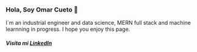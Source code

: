 ### Hola, Soy Omar Cueto 👋

I`m an industrial engineer and data science, MERN full stack and machine learnning in progress. I hope you enjoy this page.

<h5> Visita mi <a href="https://www.linkedin.com/in/saneamientoambientalperu/" rel="nofollow"> LinkedIn</a> </h5>

<!--
**omarcueto1304/omarcueto1304** is a ✨ _special_ ✨ repository because its `README.md` (this file) appears on your GitHub profile.

Here are some ideas to get you started:

- 🔭 I’m currently working on ...
- 🌱 I’m currently learning ...
- 👯 I’m looking to collaborate on ...
- 🤔 I’m looking for help with ...
- 💬 Ask me about ...
- 📫 How to reach me: ...
- 😄 Pronouns: ...
- ⚡ Fun fact: ...
-->
